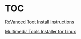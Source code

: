 # TOC

[ReVanced Root Install Instructions](https://github.com/HaiziIzzudin/reference/blob/main/For%20Vanced%20Readme.md)

[Multimedia Tools Installer for Linux](https://github.com/HaiziIzzudin/reference-garbage-scripts/blob/main/multimedia-tools-installer-linux.md)
